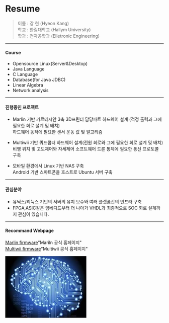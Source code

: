  Resume
===========

> 이름 : 강 현 (Hyeon Kang)  
> 학교 : 한림대학교 (Hallym University)  
> 학과 : 전자공학과 (Elletronic Engineering)  
- - -

#### Course
* Opensource Linux(Server&Desktop)
* Java Language
* C Language
* Database(for Java JDBC)
* Linear Algebra
* Network analysis  
- - -

#### 진행중인 프로젝트
* Marlin 기반 카르테시안 3축 3D프린터
 담당파트
 하드웨어 설계 (적정 출력과 그에 필요한 회로 설계 및 배치)  
 하드웨어 동작에 필요한 센서 운동 값 및 알고리즘
  
* Multiwii 기반 쿼드콥터
 하드웨어 설계(전원 회로와 그에 필요한 회로 설계 및 배치)  
 비행 위치 및 고도제어와 자세제어 소프트웨어
 드론 통제에 필요한 통신 프로토콜 구축
 
* 모바일 환경에서 Linux 기반 NAS 구축  
 Android 기반 스마트폰을 호스트로 Ubuntu 서버 구축
- - -

#### 관심분야
 * 유닉스/리눅스 기반의 서버의 유지 보수와 여러 플랫폼간의 인프라 구축  
 * FPGA,ASIC같은 임베디드부터 더 나아가 VHDL과 최종적으로 SOC 회로 설계까지 관심이 있습니다.
- - -

#### Recommand Webpage
[Marlin firmware](http://marlinfw.org/)"Mariln 공식 홈페이지"  
[Multiwii firmware](http://www.multiwii.com/)"Multiwii 공식 홈페이지"  

![Alt text](/aaa.jpg)

